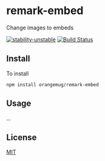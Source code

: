 # remark-embed
Change images to embeds

[![stability-unstable](https://img.shields.io/badge/stability-unstable-yellow.svg)][stability]
[![Build Status](https://circleci.com/gh/orangemug/remark-embed.png?style=shield)][circleci]

[stability]:   https://github.com/orangemug/stability-badges#unstable
[circleci]:    https://circleci.com/gh/orangemug/remark-embed



## Install
To install

    npm install orangemug/remark-embed



## Usage
...


## License
[MIT](LICENSE)
